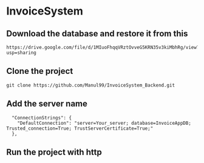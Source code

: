 # InvoiceSystem

## Download the database and restore it from this
````
https://drive.google.com/file/d/1MIuoFhqqVRztOvveG5KRN35v3kiMbhRg/view?usp=sharing
````
## Clone the project
````
git clone https://github.com/Manul99/InvoiceSystem_Backend.git
````
## Add the server name 
````
  "ConnectionStrings": {
    "DefaultConnection": "server=Your_server; database=InvoiceAppDB; Trusted_connection=True; TrustServerCertificate=True;"
  },
````

## Run the project with http

